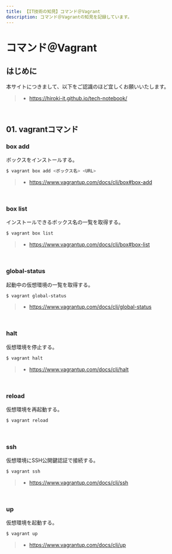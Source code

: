 ```yaml
---
title: 【IT技術の知見】コマンド＠Vagrant
description: コマンド＠Vagrantの知見を記録しています。
---
```


# コマンド＠Vagrant

## はじめに

本サイトにつきまして、以下をご認識のほど宜しくお願いいたします。

> - https://hiroki-it.github.io/tech-notebook/

<br>

## 01. vagrantコマンド

### box add

ボックスをインストールする。

```bash
$ vagrant box add <ボックス名> <URL>
```

> - https://www.vagrantup.com/docs/cli/box#box-add

<br>

### box list

インストールできるボックス名の一覧を取得する。

```bash
$ vagrant box list
```

> - https://www.vagrantup.com/docs/cli/box#box-list

<br>

### global-status

起動中の仮想環境の一覧を取得する。

```bash
$ vagrant global-status
```

> - https://www.vagrantup.com/docs/cli/global-status

<br>

### halt

仮想環境を停止する。

```bash
$ vagrant halt
```

> - https://www.vagrantup.com/docs/cli/halt

<br>

### reload

仮想環境を再起動する。

```bash
$ vagrant reload
```

<br>

### ssh

仮想環境にSSH公開鍵認証で接続する。

```bash
$ vagrant ssh
```

> - https://www.vagrantup.com/docs/cli/ssh

<br>

### up

仮想環境を起動する。

```bash
$ vagrant up
```

> - https://www.vagrantup.com/docs/cli/up

<br>
